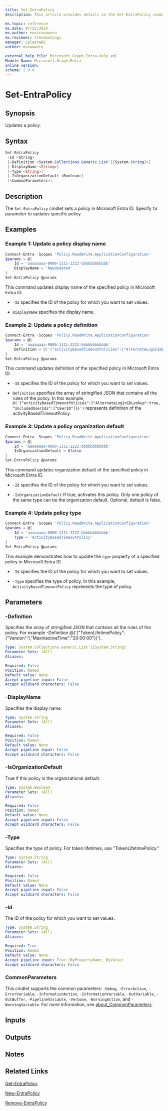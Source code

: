 ```yaml
---
title: Set-EntraPolicy
description: This article provides details on the Set-EntraPolicy command.

ms.topic: reference
ms.date: 07/22/2024
ms.author: eunicewaweru
ms.reviewer: stevemutungi
manager: CelesteDG
author: msewaweru

external help file: Microsoft.Graph.Entra-Help.xml
Module Name: Microsoft.Graph.Entra
online version:
schema: 2.0.0
---
```


# Set-EntraPolicy

## Synopsis

Updates a policy.

## Syntax

```powershell
Set-EntraPolicy
 -Id <String>
 [-Definition <System.Collections.Generic.List`1[System.String]>]
 [-DisplayName <String>]
 [-Type <String>]
 [-IsOrganizationDefault <Boolean>]
 [<CommonParameters>]
```

## Description

The `Set-EntraPolicy` cmdlet sets a policy in Microsoft Entra ID. Specify `Id` parameter to updates specific policy.

## Examples

### Example 1: Update a policy display name

```powershell
Connect-Entra -Scopes 'Policy.ReadWrite.ApplicationConfiguration'
$params = @{
    Id = 'aaaaaaaa-0000-1111-2222-bbbbbbbbbbbb'
    DisplayName = 'NewUpdated'
}
Set-EntraPolicy @params 
```

This command updates display name of the specified policy in Microsoft Entra ID.

- `-Id` specifies the ID of the policy for which you want to set values.

- `DisplayName` specifies the display name.

### Example 2: Update a policy definition

```powershell
Connect-Entra -Scopes 'Policy.ReadWrite.ApplicationConfiguration'
$params = @{
    Id = 'aaaaaaaa-0000-1111-2222-bbbbbbbbbbbb'
    Definition = @('{"activityBasedTimeoutPolicies":{"AlternateLoginIDLookup":true, "IncludedUserIds":["UserID"]}}')
}
Set-EntraPolicy @params
```

This command updates definition of the specified policy in Microsoft Entra ID.

- `-Id` specifies the ID of the policy for which you want to set values.

- `Definition` specifies the array of stringified JSON that contains all the rules of the policy.
In this example, `@('{"activityBasedTimeoutPolicies":{"AlternateLoginIDLookup":true, "IncludedUserIds":["UserID"]}}')` represents definition of the activityBasedTimeoutPolicy.

### Example 3: Update a policy organization default

```powershell
Connect-Entra -Scopes 'Policy.ReadWrite.ApplicationConfiguration'
$params = @{
    Id = 'aaaaaaaa-0000-1111-2222-bbbbbbbbbbbb'
    IsOrganizationDefault = $false
}
Set-EntraPolicy @params
```

This command updates organization default of the specified policy in Microsoft Entra ID.

- `-Id` specifies the ID of the policy for which you want to set values.

- `-IsOrganizationDefault` If true, activates this policy. Only one policy of the same type can be the organization default. Optional, default is false.

### Example 4: Update policy type

```powershell
Connect-Entra -Scopes 'Policy.ReadWrite.ApplicationConfiguration'
$params = @{
    Id = 'aaaaaaaa-0000-1111-2222-bbbbbbbbbbbb'
    Type = 'ActivityBasedTimeoutPolicy'
}
Set-EntraPolicy @params
```

This example demonstrates how to update the `type` property of a specified policy in Microsoft Entra ID.

- `-Id` specifies the ID of the policy for which you want to set values.

- `-Type` specifies the type of policy. In this example, `ActivityBasedTimeoutPolicy` represents the type of policy.

## Parameters

### -Definition

Specifies the array of stringified JSON that contains all the rules of the policy.
For example -Definition @('{"TokenLifetimePolicy":{"Version":1,"MaxInactiveTime":"20:00:00"}}').

```yaml
Type: System.Collections.Generic.List`1[System.String]
Parameter Sets: (All)
Aliases:

Required: False
Position: Named
Default value: None
Accept pipeline input: False
Accept wildcard characters: False
```

### -DisplayName

Specifies the display name.

```yaml
Type: System.String
Parameter Sets: (All)
Aliases:

Required: False
Position: Named
Default value: None
Accept pipeline input: False
Accept wildcard characters: False
```

### -IsOrganizationDefault

True if this policy is the organizational default.

```yaml
Type: System.Boolean
Parameter Sets: (All)
Aliases:

Required: False
Position: Named
Default value: None
Accept pipeline input: False
Accept wildcard characters: False
```

### -Type

Specifies the type of policy.
For token lifetimes, use "TokenLifetimePolicy."

```yaml
Type: System.String
Parameter Sets: (All)
Aliases:

Required: False
Position: Named
Default value: None
Accept pipeline input: False
Accept wildcard characters: False
```

### -Id

The ID of the policy for which you want to set values.

```yaml
Type: System.String
Parameter Sets: (All)
Aliases:

Required: True
Position: Named
Default value: None
Accept pipeline input: True (ByPropertyName, ByValue)
Accept wildcard characters: False
```

### CommonParameters

This cmdlet supports the common parameters: `-Debug`, `-ErrorAction`, `-ErrorVariable`, `-InformationAction`, `-InformationVariable`, `-OutVariable`, `-OutBuffer`, `-PipelineVariable`, `-Verbose`, `-WarningAction`, and `-WarningVariable`. For more information, see [about_CommonParameters](https://go.microsoft.com/fwlink/?LinkID=113216).

## Inputs

## Outputs

## Notes

## Related Links

[Get-EntraPolicy](Get-EntraPolicy.md)

[New-EntraPolicy](New-EntraPolicy.md)

[Remove-EntraPolicy](Remove-EntraPolicy.md)
